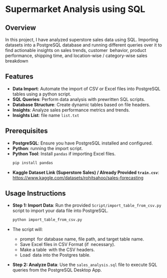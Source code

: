 # Supermarket Analysis using SQL

## Overview
In this project, I have analyzed superstore sales data using SQL. Importing datasets into a PostgreSQL database and running different queries over it to find actionable insights on sales trends, customer behavior, product performance, shipping time, and location-wise / category-wise sales breakdown

## Features
- **Data Import**: Automate the import of CSV or Excel files into PostgreSQL tables using a python script.
- **SQL Queries**: Perform data analysis with prewritten SQL scripts.
- **Database Structure**: Create dynamic tables based on file headers.
- **Insights**: Analyze sales performance metrics and trends.
- **Insights List**: file name ```list.txt```

## Prerequisites
- **PostgreSQL**: Ensure you have PostgreSQL installed and configured.
- **Python**: running the import script.
- **Python Tool**: Install `pandas` if importing Excel files.
  ```bash
  pip install pandas
- **Kaggle Dataset Link (Superstore Sales) / Already Provided ```train.csv```**: https://www.kaggle.com/datasets/rohitsahoo/sales-forecasting
  
## Usage Instructions

- **Step 1: Import Data**: Run the provided `Script/import_table_from_csv.py` script to import your data file into PostgreSQL.
  ```bash
  python import_table_from_csv.py

- The script will:
    - prompt for database name, file path, and target table name.
    - Save Excel files in CSV Format (if necessary).
    - Make a table with the CSV headers.
    - Load data into the Postgres table.

- **Step 2: Analyze Data**: Use the ```sales_analysis.sql``` file to execute SQL queries from the PostgreSQL Desktop App.
